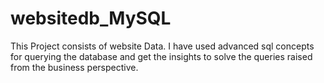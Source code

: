 # websitedb_MySQL
 This Project consists of website Data.  I have used advanced sql concepts for querying the database and get the insights to solve the queries raised from the business perspective.
